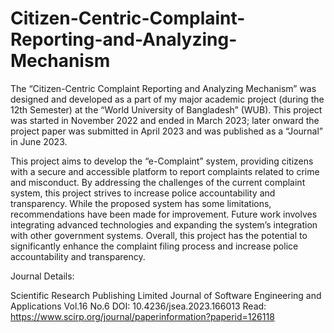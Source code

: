 # Citizen-Centric-Complaint-Reporting-and-Analyzing-Mechanism
The “Citizen-Centric Complaint Reporting and Analyzing Mechanism” was designed and developed as a part of my major academic project (during the 12th Semester) at the “World University of Bangladesh” (WUB). This project was started in November 2022 and ended in March 2023; later onward the project paper was submitted in April 2023 and was published as a “Journal” in June 2023.

This project aims to develop the “e-Complaint” system, providing citizens with a secure and accessible platform to report complaints related to crime and misconduct. By addressing the challenges of the current complaint system, this project strives to increase police accountability and transparency. While the proposed system has some limitations, recommendations have been made for improvement. Future work involves integrating advanced technologies and expanding the system’s integration with other government systems. Overall, this project has the potential to significantly enhance the complaint filing process and increase police accountability and transparency.

Journal Details:

Scientific Research Publishing Limited
Journal of Software Engineering and Applications
Vol.16 No.6
DOI: 10.4236/jsea.2023.166013
Read: https://www.scirp.org/journal/paperinformation?paperid=126118
